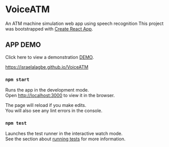 # VoiceATM
An ATM machine simulation web app using speech recognition
This project was bootstrapped with [Create React App](https://github.com/facebook/create-react-app).

## APP DEMO
Click here to view a demonstration [DEMO](https://israelalagbe.github.io/VoiceATM).

https://israelalagbe.github.io/VoiceATM



### `npm start`

Runs the app in the development mode.<br>
Open [http://localhost:3000](http://localhost:3000) to view it in the browser.

The page will reload if you make edits.<br>
You will also see any lint errors in the console.

### `npm test`

Launches the test runner in the interactive watch mode.<br>
See the section about [running tests](https://facebook.github.io/create-react-app/docs/running-tests) for more information.
